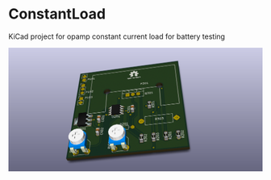 # ConstantLoad
KiCad project for opamp constant current load for battery testing

![3d render](ConstantLoad.png)

